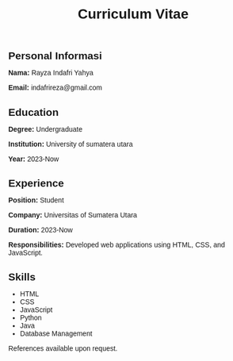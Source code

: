 <!DOCTYPE html>
<html lang="en">
<head>
    <meta charset="UTF-8">
    <meta name="viewport" content="width=device-width, initial-scale=1.0">
    <title>Curriculum Vitae</title>
    <style>
        body {
            font-family: Arial, sans-serif;
            margin: 0;
            padding: 20px;
        }
        .container {
            max-width: 800px;
            margin: auto;
        }
        h1, h2, h3 {
            margin-bottom: 10px;
        }
        p {
            margin-bottom: 5px;
        }
    </style>
</head>
<body>
    <div class="container">
        <header>
            <h1>Curriculum Vitae</h1>
        </header>
        <section>
            <h2>Personal Informasi</h2>
            <p><strong>Nama:</strong> Rayza Indafri Yahya</p>
            <p><strong>Email:</strong> indafrireza@gmail.com</p>
        </section>
        <section>
            <h2>Education</h2>
            <p><strong>Degree:</strong> Undergraduate</p>
            <p><strong>Institution:</strong> University of sumatera utara</p>
            <p><strong>Year:</strong> 2023-Now</p>
        </section>
        <section>
            <h2>Experience</h2>
            <p><strong>Position:</strong> Student</p>
            <p><strong>Company:</strong> Universitas of Sumatera Utara</p>
            <p><strong>Duration:</strong> 2023-Now</p>
            <p><strong>Responsibilities:</strong> Developed web applications using HTML, CSS, and JavaScript.</p>
        </section>
        <section>
            <h2>Skills</h2>
            <ul>
                <li>HTML</li>
                <li>CSS</li>
                <li>JavaScript</li>
                <li>Python</li>
                <li>Java</li>
                <li>Database Management</li>
            </ul>
        </section>
        <footer>
            <p>References available upon request.</p>
        </footer>
    </div>
</body>
</html>
